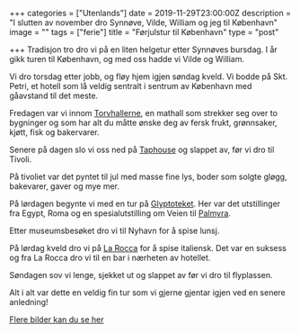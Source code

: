 +++
categories = ["Utenlands"]
date = 2019-11-29T23:00:00Z
description = "I slutten av november dro Synnøve, Vilde, William og jeg til København"
image = ""
tags = ["ferie"]
title = "Førjulstur til København"
type = "post"

+++
Tradisjon tro dro vi på en liten helgetur etter Synnøves bursdag. I år gikk turen til København, og med oss hadde vi Vilde og William.

Vi dro torsdag etter jobb, og fløy hjem igjen søndag kveld. Vi bodde på Skt. Petri, et hotell som lå veldig sentralt i sentrum av København med gåavstand til det meste.

Fredagen var vi innom [Torvhallerne](https://torvehallernekbh.dk/), en mathall som strekker seg over to bygninger og som har alt du måtte ønske deg av fersk frukt, grønnsaker, kjøtt, fisk og bakervarer. 

Senere på dagen slo vi oss ned på [Taphouse](https://taphouse.dk/) og slappet av, før vi dro til Tivoli.

På tivoliet var det pyntet til jul med masse fine lys, boder som solgte gløgg, bakevarer, gaver og mye mer.

På lørdagen begynte vi med en tur på [Glyptoteket](https://www.glyptoteket.dk/). Her var det utstillinger fra Egypt, Roma og en spesialutstilling om Veien til [Palmyra](https://no.wikipedia.org/wiki/Palmyra).

Etter museumsbesøket dro vi til Nyhavn for å spise lunsj.

På lørdag kveld dro vi på [La Rocca](http://larocca.dk/) for å spise italiensk. Det var en suksess og fra La Rocca dro vi til en bar i nærheten av hotellet. 

Søndagen sov vi lenge, sjekket ut og slappet av før vi dro til flyplassen.

Alt i alt var dette en veldig fin tur som vi gjerne gjentar igjen ved en senere anledning!

[Flere bilder kan du se her](https://www.flickr.com/photos/136910559@N03/albums/72157711998961576)